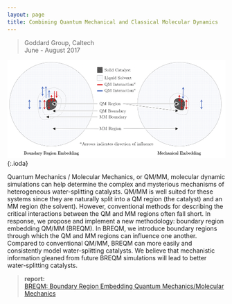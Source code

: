 ```yaml
---
layout: page
title: Combining Quantum Mechanical and Classical Molecular Dynamics
---
```


> Goddard Group, Caltech  
> June - August 2017

![theme logo](breqm.png){:.ioda}


Quantum Mechanics / Molecular Mechanics, or QM/MM, molecular dynamic simulations can help determine the complex and mysterious mechanisms of heterogeneous water-splitting catalysts. QM/MM is well suited for these systems since they are naturally split into a QM region (the catalyst) and an MM region (the solvent). However, conventional methods for describing the critical interactions between the QM and MM regions often fall short. In response, we propose and implement a new methodology: boundary region embedding QM/MM (BREQM). In BREQM, we introduce boundary regions through which the QM and MM regions can influence one another. Compared to conventional QM/MM, BREQM can more easily and consistently model water-splitting catalysts. We believe that mechanistic information gleaned from future BREQM simulations will lead to better water-splitting catalysts. 

> **report:**   
> <a href = "https://wolearyc.github.io/O'Leary_BREQM_Report.pdf" target = "_blank">BREQM: Boundary Region Embedding Quantum Mechanics/Molecular Mechanics</a>   

